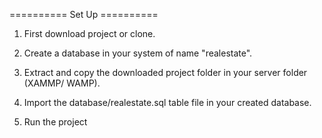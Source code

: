 ========== Set Up ==========
1.  First download project or clone.

2.  Create a database in your system of name "realestate".

3.  Extract and copy the downloaded project folder in your server folder (XAMMP/ WAMP).

4.  Import the database/realestate.sql table file in your created database.

5.  Run the project
